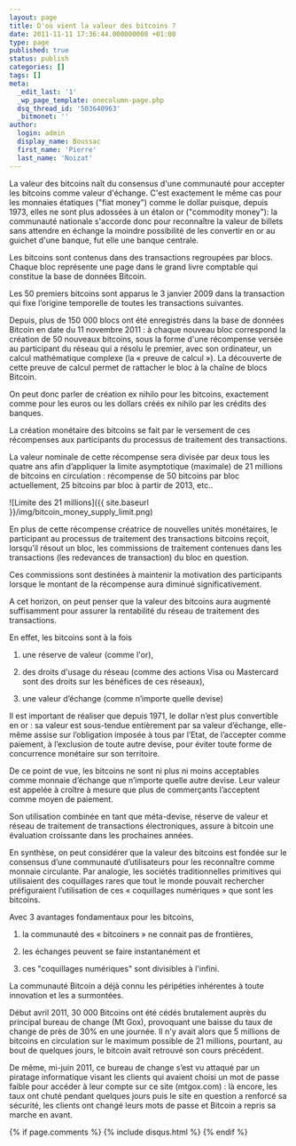 ```yaml
---
layout: page
title: D'où vient la valeur des bitcoins ?
date: 2011-11-11 17:36:44.000000000 +01:00
type: page
published: true
status: publish
categories: []
tags: []
meta:
  _edit_last: '1'
  _wp_page_template: onecolumn-page.php
  dsq_thread_id: '503640963'
  _bitmonet: ''
author:
  login: admin
  display_name: Boussac
  first_name: 'Pierre'
  last_name: 'Noizat'
---
```

La valeur des bitcoins naît du consensus d'une communauté pour accepter les bitcoins comme valeur d'échange.
C'est exactement le même cas pour les monnaies étatiques ("fiat money") comme le dollar puisque, depuis 1973, elles ne sont plus adossées à un étalon or ("commodity money"): la communauté nationale s'accorde donc pour reconnaître la valeur de billets sans attendre en échange la moindre possibilité de les convertir en or au guichet d'une banque, fut elle une banque centrale.

Les bitcoins sont contenus dans des transactions regroupées par blocs. Chaque bloc représente une page dans le grand livre comptable qui constitue la base de données Bitcoin.
	
Les 50 premiers bitcoins sont apparus le 3 janvier 2009 dans la transaction qui fixe l’origine temporelle de toutes les transactions suivantes.

Depuis, plus de 150 000 blocs ont été enregistrés dans la base de données Bitcoin en date du 11 novembre 2011 : à chaque nouveau bloc correspond la création de 50 nouveaux bitcoins, sous la forme d'une récompense versée au participant du réseau qui a résolu le premier, avec son ordinateur, un calcul mathématique complexe (la « preuve de calcul »). La découverte de cette preuve de calcul permet de rattacher le bloc à la chaîne de blocs Bitcoin.

On peut donc parler de création ex nihilo pour les bitcoins, exactement comme pour les euros ou les dollars créés ex nihilo par les crédits des banques.
	
La création monétaire des bitcoins se fait par le versement de ces récompenses aux participants du processus de traitement des transactions.

La valeur nominale de cette récompense sera divisée par deux tous les quatre ans afin d’appliquer la limite asymptotique (maximale) de 21 millions de bitcoins en circulation : récompense de 50 bitcoins par bloc actuellement, 25 bitcoins par bloc à partir de 2013, etc..

![Limite des 21 millions]({{ site.baseurl }}/img/bitcoin_money_supply_limit.png)


En plus de cette récompense créatrice de nouvelles unités monétaires, le participant au processus de traitement des transactions bitcoins reçoit, lorsqu’il résout un bloc, les commissions de traitement contenues dans les transactions (les redevances de transaction) du bloc en question.

Ces commissions sont destinées à maintenir la motivation des participants lorsque le montant de la récompense aura diminué significativement.
	
A cet horizon, on peut penser que la valeur des bitcoins aura augmenté suffisamment pour assurer la rentabilité du réseau de traitement des transactions.

En effet, les bitcoins sont à la fois

1) une réserve de valeur (comme l'or),

2) des droits d'usage du réseau (comme des actions Visa ou Mastercard sont des droits sur les bénéfices de ces réseaux),

3) une valeur d’échange (comme n’importe quelle devise)

Il est important de réaliser que depuis 1971, le dollar n’est plus convertible en or : sa valeur est sous-tendue entièrement par sa valeur d’échange, elle-même assise sur l’obligation imposée à tous par l’Etat, de l’accepter comme paiement, à l’exclusion de toute autre devise, pour éviter toute forme de concurrence monétaire sur son territoire.

De ce point de vue, les bitcoins ne sont ni plus ni moins acceptables comme monnaie d’échange que n’importe quelle autre devise. Leur valeur est appelée à croître à mesure que plus de commerçants l’acceptent comme moyen de paiement.

Son utilisation combinée en tant que méta-devise, réserve de valeur et réseau de traitement de transactions électroniques, assure à bitcoin une évaluation croissante dans les prochaines années.

En synthèse, on peut considérer que la valeur des bitcoins est fondée sur le consensus d’une communauté d’utilisateurs pour les reconnaître comme monnaie circulante. Par analogie, les sociétés traditionnelles primitives qui utilisaient des coquillages rares que tout le monde pouvait rechercher préfiguraient l’utilisation de ces « coquillages numériques » que sont les bitcoins. 
	
Avec 3 avantages fondamentaux pour les bitcoins, 
1) la communauté des « bitcoiners » ne connait pas de frontières,

2) les échanges peuvent se faire instantanément et 

3) ces "coquillages numériques" sont divisibles à l'infini.

La communauté Bitcoin a déjà connu les péripéties inhérentes à toute innovation et les a surmontées.

Début avril 2011, 30 000 Bitcoins ont été cédés brutalement auprès du principal bureau de change (Mt Gox), provoquant une baisse du taux de change de près de 30% en une journée. Il n'y avait alors que 5 millions de bitcoins en circulation sur le maximum possible de 21 millions, pourtant, au bout de quelques jours, le bitcoin avait retrouvé son cours précédent.

De même, mi-juin 2011, ce bureau de change s’est vu attaqué par un piratage informatique visant les clients qui avaient choisi un mot de passe faible pour accéder à leur compte sur ce site (mtgox.com) : là encore, les taux ont chuté pendant quelques jours puis le site en question a renforcé sa sécurité, les clients ont changé leurs mots de passe et Bitcoin a repris sa marche en avant.

{% if page.comments %}
	{% include disqus.html %}
{% endif %}
